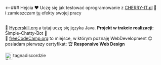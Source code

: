 
<--### Hejcia ❤
Uczę się jak testować oprogramowanie z [CHERRY-IT.pl](https://cherry-it.pl) 🍒 <br />
i zamieszczam [tu](https://github.com/Kordietta/Crowdtesting-Cherry-IT) efekty swojej pracy 
<br />
<br />

📕 [Hyperskill.org](https://hyperskill.org) a tutaj uczę się języka Java. <strong>Projekt w trakcie realizacji:</strong> Simple-Chatty-Bot 📌
<br />
📕 [freeCodeCamp.org](https://www.freecodecamp.org) to miejsce, w którym poznaję WebDevelopment 😊 <br />
posiadam pierwszy certyfikat: 🏆 <strong>Responsive Web Design</strong> <br />

<img align="left" alt="React" width="23" src="https://icon-icons.com/icons2/2248/PNG/48/discord_icon_136688.png" /> tagnadiscordzie


<!--
Here are some ideas to get you started:

- 🔭 I’m currently working on ...
- 🌱 I’m currently learning ...
- 👯 I’m looking to collaborate on ...
- 🤔 I’m looking for help with ...
- 💬 Ask me about ...
- 📫 How to reach me: ...
- 😄 Pronouns: ...
- ⚡ Fun fact: ...
-->

